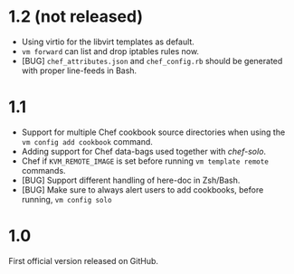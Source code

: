 # 1.2 (not released)

* Using virtio for the libvirt templates as default.
* `vm forward` can list and drop iptables rules now.
* [BUG] `chef_attributes.json` and `chef_config.rb` 
  should be generated with proper line-feeds in Bash.

# 1.1

* Support for multiple Chef cookbook source directories
  when using the `vm config add cookbook` command.
* Adding support for Chef data-bags used together with 
  _chef-solo_.
* Chef if `KVM_REMOTE_IMAGE` is set before running 
  `vm template remote` commands.
* [BUG] Support different handling of here-doc in Zsh/Bash. 
* [BUG] Make sure to always alert users to add cookbooks,
  before running, `vm config solo`

# 1.0

First official version released on GitHub.
